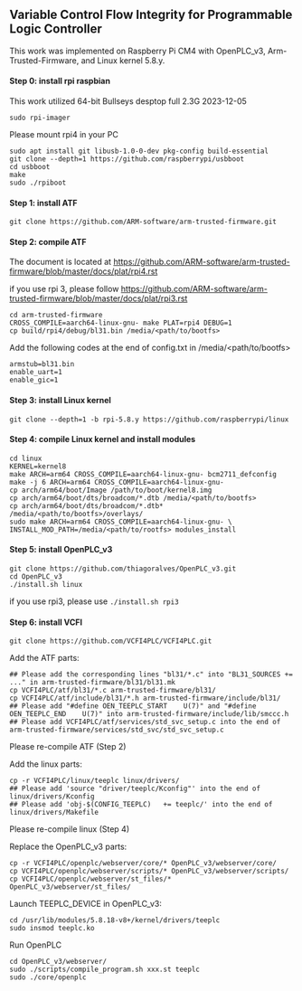 ## Variable Control Flow Integrity for Programmable Logic Controller

This work was implemented on Raspberry Pi CM4 with OpenPLC_v3, Arm-Trusted-Firmware, and Linux kernel 5.8.y.
#### Step 0: install rpi raspbian
This work utilized 64-bit Bullseys desptop full 2.3G 2023-12-05
```
sudo rpi-imager
```
Please mount rpi4 in your PC
```
sudo apt install git libusb-1.0-0-dev pkg-config build-essential
git clone --depth=1 https://github.com/raspberrypi/usbboot
cd usbboot
make
sudo ./rpiboot
```
#### Step 1: install ATF
```
git clone https://github.com/ARM-software/arm-trusted-firmware.git
```
#### Step 2: compile ATF
The document is located at https://github.com/ARM-software/arm-trusted-firmware/blob/master/docs/plat/rpi4.rst

if you use rpi 3, please follow https://github.com/ARM-software/arm-trusted-firmware/blob/master/docs/plat/rpi3.rst
```
cd arm-trusted-firmware
CROSS_COMPILE=aarch64-linux-gnu- make PLAT=rpi4 DEBUG=1
cp build/rpi4/debug/bl31.bin /media/<path/to/bootfs>
```
Add the following codes at the end of config.txt in /media/<path/to/bootfs>
```
armstub=bl31.bin
enable_uart=1
enable_gic=1
```
#### Step 3: install Linux kernel
```
git clone --depth=1 -b rpi-5.8.y https://github.com/raspberrypi/linux
```
#### Step 4: compile Linux kernel and install modules
```
cd linux
KERNEL=kernel8
make ARCH=arm64 CROSS_COMPILE=aarch64-linux-gnu- bcm2711_defconfig
make -j 6 ARCH=arm64 CROSS_COMPILE=aarch64-linux-gnu-
cp arch/arm64/boot/Image /path/to/boot/kernel8.img
cp arch/arm64/boot/dts/broadcom/*.dtb /media/<path/to/bootfs>
cp arch/arm64/boot/dts/broadcom/*.dtb* /media/<path/to/bootfs>/overlays/
sudo make ARCH=arm64 CROSS_COMPILE=aarch64-linux-gnu- \
INSTALL_MOD_PATH=/media/<path/to/rootfs> modules_install
```
#### Step 5: install OpenPLC_v3
```
git clone https://github.com/thiagoralves/OpenPLC_v3.git
cd OpenPLC_v3
./install.sh linux
```
if you use rpi3, please use `./install.sh rpi3`
#### Step 6: install VCFI
```
git clone https://github.com/VCFI4PLC/VCFI4PLC.git
```
Add the ATF parts:
```
## Please add the corresponding lines "bl31/*.c" into "BL31_SOURCES += ..." in arm-trusted-firmware/bl31/bl31.mk
cp VCFI4PLC/atf/bl31/*.c arm-trusted-firmware/bl31/
cp VCFI4PLC/atf/include/bl31/*.h arm-trusted-firmware/include/bl31/
## Please add "#define OEN_TEEPLC_START    U(7)" and "#define OEN_TEEPLC_END    U(7)" into arm-trusted-firmware/include/lib/smccc.h
## Please add VCFI4PLC/atf/services/std_svc_setup.c into the end of arm-trusted-firmware/services/std_svc/std_svc_setup.c
```
Please re-compile ATF (Step 2)

Add the linux parts:
```
cp -r VCFI4PLC/linux/teeplc linux/drivers/
## Please add 'source "driver/teeplc/Kconfig"' into the end of linux/drivers/Kconfig
## Please add 'obj-$(CONFIG_TEEPLC)   += teeplc/' into the end of linux/drivers/Makefile
```
Please re-compile linux (Step 4)

Replace the OpenPLC_v3 parts:
```
cp -r VCFI4PLC/openplc/webserver/core/* OpenPLC_v3/webserver/core/
cp VCFI4PLC/openplc/webserver/scripts/* OpenPLC_v3/webserver/scripts/
cp VCFI4PLC/openplc/webserver/st_files/* OpenPLC_v3/webserver/st_files/
```

Launch TEEPLC_DEVICE in OpenPLC_v3:
```
cd /usr/lib/modules/5.8.18-v8+/kernel/drivers/teeplc
sudo insmod teeplc.ko
```

Run OpenPLC
```
cd OpenPLC_v3/webserver/
sudo ./scripts/compile_program.sh xxx.st teeplc
sudo ./core/openplc
```

<!--
**VCFI4PLC/VCFI4PLC** is a ✨ _special_ ✨ repository because its `README.md` (this file) appears on your GitHub profile.

Here are some ideas to get you started:

- 🔭 I’m currently working on ...
- 🌱 I’m currently learning ...
- 👯 I’m looking to collaborate on ...
- 🤔 I’m looking for help with ...
- 💬 Ask me about ...
- 📫 How to reach me: ...
- 😄 Pronouns: ...
- ⚡ Fun fact: ...
-->
